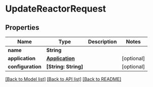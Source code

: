 # UpdateReactorRequest

## Properties
Name | Type | Description | Notes
------------ | ------------- | ------------- | -------------
**name** | **String** |  | 
**application** | [**Application**](Application.md) |  | [optional] 
**configuration** | **[String: String]** |  | [optional] 

[[Back to Model list]](../README.md#documentation-for-models) [[Back to API list]](../README.md#documentation-for-api-endpoints) [[Back to README]](../README.md)


